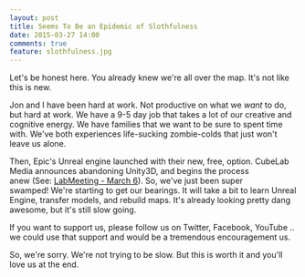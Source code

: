 ```yaml
---
layout: post
title: Seems To Be an Epidemic of Slothfulness
date: 2015-03-27 14:00
comments: true
feature: slothfulness.jpg
---
```

Let's be honest here. You already knew we're all over the map. It's not like this is new.

Jon and I have been hard at work. Not productive on what we <em>want</em> to do, but hard at work. We have a 9-5 day job that takes a lot of our creative and cognitive energy. We have families that we want to be sure to spent time with. We've both experiences life-sucking zombie-colds that just won't leave us alone.

Then, Epic's Unreal engine launched with their new, free, option. CubeLab Media announces abandoning Unity3D, and begins the process anew (See: <a href="https://youtu.be/4R5JtHYCysk" target="_blank" data-cke-saved-href="https://youtu.be/4R5JtHYCysk">LabMeeting - March 6</a>). So, we've just been super swamped! We're starting to get our bearings. It will take a bit to learn Unreal Engine, transfer models, and rebuild maps. It's already looking pretty dang awesome, but it's still slow going.

If you want to support us, please follow us on Twitter, Facebook, YouTube .. we could use that support and would be a tremendous encouragement us.

So, we're sorry. We're not trying to be slow. But this is worth it and you'll love us at the end.
